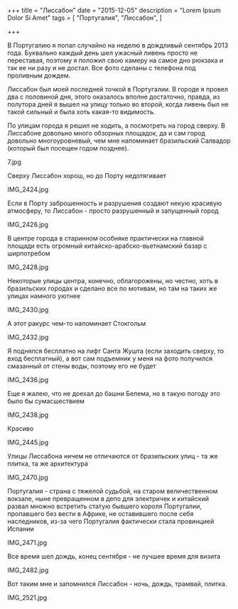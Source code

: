 +++
title = "Лиссабон"
date = "2015-12-05"
description = "Lorem Ipsum Dolor Si Amet"
tags = [
    "Португалия",
    "Лиссабон",
]

+++

В Португалию я попал случайно на неделю в дождливый сентябрь 2013 года. Буквально каждый день шел ужасный ливень просто не переставая, поэтому я положил свою камеру на самое дно рюкзака и так ее ни разу и не достал. Все фото сделаны с телефона под проливным дождем.

Лиссабон был моей последней точкой в Португалии. В городе я провел два с половиной дня, этого оказалось вполне достаточно, правда, из полутора дней я вышел на улицу только во второй, когда ливень был не такой сильный и была хоть какая-то видимость.

По улицам города я решил не ходить, а посмотреть на город сверху. В Лиссабоне довольно много обзорных площадок, да и сам город довольно многоуровневый, чем мне напоминает бразильский Салвадор (который был посещен годом позднее).

7.jpg

Сверху Лиссабон хорош, но до Порту недотягивает

IMG_2424.jpg

Если в Порту заброшенность и разрушения создают некую красивую атмосферу, то Лиссабон - просто разрушенный и запущенный город

IMG_2426.jpg

В центре города в старинном особняке практически на главной площади есть огромный китайско-арабско-вьетнамский базар с ширпотребом

IMG_2428.jpg

Некоторые улицы центра, конечно, облагорожены, но честно, хоть в бразильских городах и сделано все по мотивам, но там на таких же улицах намного уютнее

IMG_2430.jpg

А этот ракурс чем-то напоминает Стокгольм

IMG_2432.jpg

Я поднялся бесплатно на лифт Санта Жушта (если заходить сверху, то вход бесплатный), а вот сам подъемник у меня на фото получился смазанный от стены воды, поэтому его не будет

IMG_2436.jpg

Еще я жалею, что не доехал до башни Белема, но в такую погоду это было бы сумасшествием

IMG_2438.jpg

Красиво

IMG_2445.jpg

Улицы Лиссабона ничем не отличаются от бразильских улиц - та же плитка, та же архитектура

IMG_2470.jpg

Португалия - страна с тяжелой судьбой, на старом величественном вокзале, ныне превращенном в депо для электричек и китайский развал множно встретить статую бывшего короля Португалии, пропавшего без вести в Африке, не оставившего после себя наследников, из-за чего Португалия фактически стала провинцией Испании

IMG_2471.jpg

Все время шел дождь, конец сентября - не лучшее время для визита

IMG_2482.jpg

Вот таким мне и запомнился Лиссабон - ночь, дождь, трамвай, плитка.

IMG_2521.jpg
